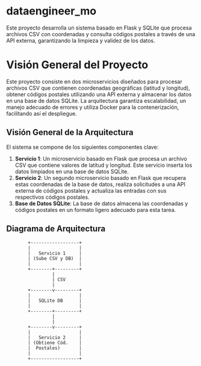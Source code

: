 # dataengineer_mo
Este proyecto desarrolla un sistema basado en Flask y SQLite que procesa archivos CSV con coordenadas y consulta códigos postales a través de una API externa, garantizando la limpieza y validez de los datos.
# Visión General del Proyecto

Este proyecto consiste en dos microservicios diseñados para procesar archivos CSV que contienen coordenadas geográficas (latitud y longitud), obtener códigos postales utilizando una API externa y almacenar los datos en una base de datos SQLite. La arquitectura garantiza escalabilidad, un manejo adecuado de errores y utiliza Docker para la contenerización, facilitando así el despliegue.

## Visión General de la Arquitectura

El sistema se compone de los siguientes componentes clave:

1. **Servicio 1**: Un microservicio basado en Flask que procesa un archivo CSV que contiene valores de latitud y longitud. Este servicio inserta los datos limpiados en una base de datos SQLite.
2. **Servicio 2**: Un segundo microservicio basado en Flask que recupera estas coordenadas de la base de datos, realiza solicitudes a una API externa de códigos postales y actualiza las entradas con sus respectivos códigos postales.
3. **Base de Datos SQLite**: La base de datos almacena las coordenadas y códigos postales en un formato ligero adecuado para esta tarea.


## Diagrama de Arquitectura

```plaintext
        +------------------+
        |                  |
        |   Servicio 1     |
        | (Sube CSV y DB)  |
        |                  |
        +--------+---------+
                 |
                 | CSV
                 |
        +--------v---------+
        |                  |
        |   SQLite DB      |
        |                  |
        +--------+---------+
                 |
                 |
        +--------v---------+
        |                  |
        |   Servicio 2     |
        | (Obtiene Cód.    |
        |  Postales)       |
        |                  |
        +------------------+
